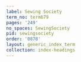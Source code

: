 ```yaml
---
label: Sewing Society
term_no: term679
pages: '249'
no_spaces: SewingSociety
pid: sewingsociety
order: '0878'
layout: generic_index_term
collection: index-headings
---
```

